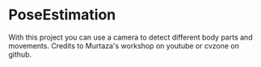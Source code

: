 # PoseEstimation
With this project you can use a camera to detect different body parts and movements.
Credits to Murtaza's workshop on youtube or cvzone on github.

